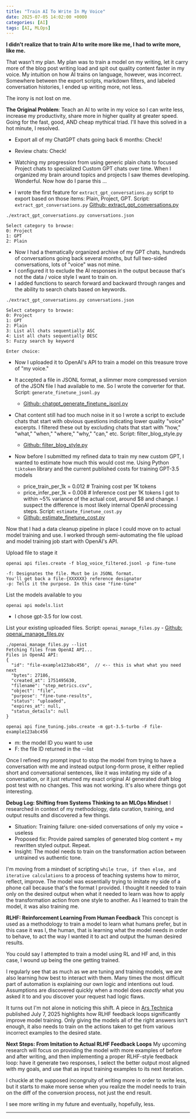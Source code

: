 ```yaml
---
title: "Train AI To Write In My Voice"
date: 2025-07-05 14:02:00 +0000
categories: [AI]
tags: [AI, MLOps]
---
```


**I didn't realize that to train AI to write more like me, I had to write more, like me.**  

That wasn’t my plan. My plan was to train a model on my writing, let it carry more of the blog post writing load and spit out quality content faster in my voice. My intuition on how AI trains on language, however, was incorrect. Somewhere between the export scripts, markdown filters, and labeled conversation histories, I ended up writing more, not less. 

The irony is not lost on me.

**The Original Problem**: Teach an AI to write in my voice so I can write less, increase my productivity, share more in higher quality at greater speed. Going for the fast, good, AND cheap mythical triad. I'll have this solved in a hot minute, I resolved. 
- Export all of my ChatGPT chats going back 6 months: Check!
- Review chats: Check! 
- Watching my progression from using generic plain chats to focused Project chats to specialized Custom GPT chats over time. When I organized my brain around topics and projects I saw themes developing. Wonderful. 
  Now how do I parse this ... 

- I wrote the first feature for `extract_gpt_conversations.py` script to export based on those items: Plain, Project, GPT. Script: `extract_gpt_conversations.py`
[Github: extract_gpt_conversations.py](https://github.com/0xsalt/chatgpt_conversation_extractor/)

```
./extract_gpt_conversations.py conversations.json

Select category to browse:
0: Project
1: GPT
2: Plain
```

- Now I had a thematically organized archive of my GPT chats, hundreds of conversations going back several months, but full two-sided conversations, lots of "voice" was not mine.
- I configured it to exclude the AI responses in the output because that's not the data / voice style I want to train on.
- I added functions to search forward and backward through ranges and the ability to search chats based on keywords.

```
./extract_gpt_conversations.py conversations.json

Select category to browse:
0: Project
1: GPT
2: Plain
3: List all chats sequentially ASC
4: List all chats sequentially DESC
5: Fuzzy search by keyword

Enter choice: 
```

- Now I uploaded it to OpenAI's API to train a model on this treasure trove of "my voice."
- It accepted a file in JSONL format, a slimmer more compressed version of the JSON file I had available to me. So I wrote the converter for that. Script: `generate_finetune_jsonl.py`
	- [Github: chatgpt_generate_finetune_jsonl.py](https://github.com/0xsalt/chatgpt_generate_finetune_jsonl/)

- Chat content still had too much noise in it so I wrote a script to exclude chats that start with obvious questions indicating lower quality "voice" excerpts. I filtered these out by excluding chats that start with "how," "what," "when," "where," "why," "can," etc. Script: filter_blog_style.py
	- [Github: filter_blog_style.py](https://github.com/0xsalt/chatgpt_generate_finetune_jsonl/)

- Now before I submitted my refined data to train my new custom GPT, I wanted to estimate how much this would cost me. Using Python `tiktoken` library and the current published costs for training GPT-3.5 models
    - price_train_per_1k = 0.012  # Training cost per 1K tokens
    - price_infer_per_1k = 0.008  # Inference cost per 1K tokens
I got to within ~5% variance of the actual cost, around $8 and change. I suspect the difference is most likely internal OpenAI processing steps. Script: `estimate_finetune_cost.py`
	- [Github: estimate_finetune_cost.py](https://github.com/0xsalt/chatgpt_generate_finetune_jsonl/)

Now that I had a data cleanup pipeline in place I could move on to actual model training and use. I worked through semi-automating the file upload and model training job start with OpenAI's API. 

Upload file to stage it
```
openai api files.create -f blog_voice_filtered.jsonl -p fine-tune
```
	-f: Designates the file. Must be in JSONL format.
	You'll get back a file-{XXXXXX} reference designator
	-p: Tells it the purpose. In this case "fine-tune"

List the models available to you
```
openai api models.list
```
- I chose gpt-3.5 for low cost.

List your existing uploaded files. Script: `openai_manage_files.py`
	- [Github: openai_manage_files.py](https://github.com/0xsalt/chatgpt_generate_finetune_jsonl/)
```
./openai_manage_files.py --list
Fetching files from OpenAI API...
Files in OpenAI API:
{
  "id": "file-example123abc456",  // <-- this is what what you need next
  "bytes": 27186,
  "created_at": 1751495630,
  "filename": "step_metrics.csv",
  "object": "file",
  "purpose": "fine-tune-results",
  "status": "uploaded",
  "expires_at": null,
  "status_details": null
}
```

```
openai api fine_tuning.jobs.create -m gpt-3.5-turbo -F file-example123abc456
```
- m: the model ID you want to use
- F: the file ID returned in the --list 

Once I refined my prompt input to stop the model from trying to have a conversation with me and instead output long-form prose, it either replied short and conversational sentences, like it was imitating my side of a conversation, or it just returned my exact original AI generated draft blog post test with no changes. This was not working. It's also where things got interesting. 

**Debug Log: Shifting from Systems Thinking to an MLOps Mindset**
I researched in context of my methodology, data curation, training, and output results and discovered a few things. 
- Situation: Training failure: one-sided conversations of only my voice = useless
- Proposed fix: Provide paired samples of generated blog content + my rewritten styled output. Repeat. 
- Insight: The model needs to train on the transformation action between untrained vs authentic tone. 

I'm moving from a mindset of scripting `while true, if then else, and iterative calculations` to a process of teaching systems how to mirror, reflect, improve.  The model was essentially trying to imitate my side of a phone call because that's the format I provided. I thought it needed to train only on the desired output when what it needed to learn was how to apply the transformation action from one style to another. As I learned to train the model, it was also training me. 

**RLHF: Reinforcement Learning From Human Feedback**
This concept is used as a methodology to train a model to learn what humans prefer, but in this case it was I, the human, that is learning what the model needs in order to behave, to act the way I wanted it to act and output the human desired results. 

You could say I attempted to train a model using RL and HF and, in this case, I wound up being the one getting trained. 

I regularly see that as much as we are tuning and training models, we are also learning how best to interact with them. Many times the most difficult part of automation is explaining our own logic and intentions out loud. Assumptions are discovered quickly when a model does *exactly* what you asked it to and you discover your request had logic flaws. 

It turns out I'm not alone in noticing this shift. A piece in [Ars Technica](https://arstechnica.com/ai/2025/07/how-a-big-shift-in-training-llms-led-to-a-capability-explosion/) published July 7, 2025 highlights how RLHF feedback loops significantly improve model training. Only giving the models all of the right answers isn't enough, it also needs to train on the actions taken to get from various incorrect examples to the desired state. 

**Next Steps: From Imitation to Actual RLHF Feedback Loops**
My upcoming research will focus on providing the model with more examples of before and after writing, and then implementing a proper RLHF-style feedback loop: have it generate two responses, I select the better output most aligned with my goals, and use that as input training examples to its next iteration.

I chuckle at the supposed incongruity of writing more in order to write less, but it starts to make more sense when you realize the model needs to train on the diff of the conversion process, not just the end result. 

I see more writing in my future and eventually, hopefully, less. 

---
